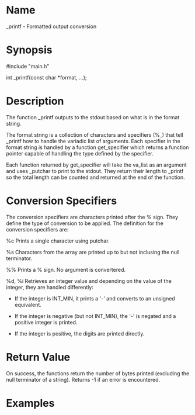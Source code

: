 # Name
  \_printf - Formatted output conversion

# Synopsis
  #include "main.h"
  
  int \_printf(const char *format, ...);

# Description
  The function \_printf outputs to the stdout based on what is in the format string.

  The format string is a collection of characters and specifiers (%\_) that tell
  \_printf how to handle the variadic list of arguments.
  Each specifier in the format string is handled by a function get\_specifier
  which returns a function pointer capable of handling the type defined by
  the specifier.

  Each function returned by get\_specifier will take the va\_list as an argument
  and uses \_putchar to print to the stdout. They return their length to
  \_printf so the total length can be counted and returned at the end of the
  function.

# Conversion Specifiers
The conversion specifiers are characters printed after the % sign. They define the type of conversion to be applied.
The definition for the conversion specifiers are:

%c      Prints a single character using putchar.

%s      Characters from the array are printed up to but not inclusing the null terminator.

%%      Prints a % sign. No argument is convertered.

%d, %i  Retrieves an integer value and depending on the value of the integer, they are handled differently:
- If the integer is INT\_MIN, it prints a '-' and converts to an unsigned equivalent.
  
- If the integer is negative (but not INT_MIN), the '-' is negated and a positive integer is printed.
  
- If the integer is positive, the digits are printed directly.
  
# Return Value
On success, the functions return the number of bytes printed
(excluding the null terminator of a string).
Returns -1 if an error is encountered.

# Examples
